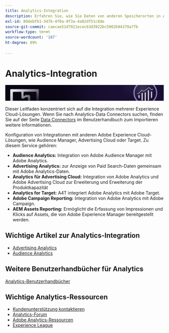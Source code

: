 ```yaml
---
title: Analytics-Integration
description: Erfahren Sie, wie Sie Daten von anderen Speicherorten in Adobe Analytics integrieren können.
exl-id: 89debfb1-347b-4f0a-9f3a-4a82df51c8de
source-git-commit: caecae51d7921ecec63d3922bc5902b94379a7fb
workflow-type: tm+mt
source-wordcount: '187'
ht-degree: 89%

---
```


# Analytics-Integration

![Banner](../../assets/doc_banner_integrate.png)

Dieser Leitfaden konzentriert sich auf die Integration mehrerer Experience Cloud-Lösungen. Wenn Sie nach Analytics-Data Connectors suchen, finden Sie auf der Seite [Data Connectors](/help/import/data-connectors/getting-started-data-connectors.md) im Benutzerhandbuch zum Importieren weitere Informationen.

Konfiguration von Integrationen mit anderen Adobe Experience Cloud-Lösungen, wie Audience Manager, Advertising Cloud oder Target. Zu diesem Service gehören:

* **Audience Analytics:** Integration von Adobe Audience Manager mit Adobe Analytics.
* **Advertising Analytics:** zur Anzeige von Paid Search-Daten gemeinsam mit Adobe Analytics-Daten.
* **Analytics für Advertising Cloud:** Integration von Adobe Analytics und Adobe Advertising Cloud zur Erweiterung und Erweiterung der Produktkapazität
* **Analytics for Target:** A4T integriert Adobe Analytics mit Adobe Target.
* **Adobe Campaign Reporting:** Integration von Adobe Analytics mit Adobe Campaign.
* **AEM Assets Reporting:** Ermöglicht die Erfassung von Impressionen und Klicks auf Assets, die von Adobe Experience Manager bereitgestellt werden.

## Wichtige Artikel zur Analytics-Integration

* [Advertising Analytics](c-advertising-analytics/overview.md)
* [Audience Analytics](c-audience-analytics/mc-audiences-aam.md)

## Weitere Benutzerhandbücher für Analytics

[Analytics-Benutzerhandbücher](https://experienceleague.adobe.com/docs/analytics.html?lang=de)

## Wichtige Analytics-Ressourcen

* [Kundenunterstützung kontaktieren](https://helpx.adobe.com/de/contact/enterprise-support.ec.html)
* [Analytics-Forum](https://forums.adobe.com/community/experience-cloud/analytics-cloud/analytics)
* [Adobe Analytics-Ressourcen](https://experienceleaguecommunities.adobe.com/t5/adobe-analytics-discussions/adobe-analytics-resources/m-p/276666?profile.language=de)
* [Experience League](https://experienceleague.adobe.com/?lang=de#home)
